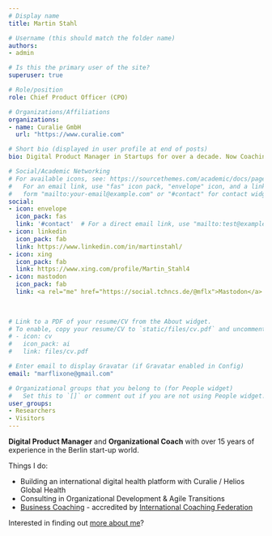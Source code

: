 ```yaml
---
# Display name
title: Martin Stahl

# Username (this should match the folder name)
authors:
- admin

# Is this the primary user of the site?
superuser: true

# Role/position
role: Chief Product Officer (CPO)

# Organizations/Affiliations
organizations:
- name: Curalie GmbH
  url: "https://www.curalie.com"

# Short bio (displayed in user profile at end of posts)
bio: Digital Product Manager in Startups for over a decade. Now Coaching, Training and Consulting for Digital Product Management.

# Social/Academic Networking
# For available icons, see: https://sourcethemes.com/academic/docs/page-builder/#icons
#   For an email link, use "fas" icon pack, "envelope" icon, and a link in the
#   form "mailto:your-email@example.com" or "#contact" for contact widget.
social:
- icon: envelope
  icon_pack: fas
  link: '#contact'  # For a direct email link, use "mailto:test@example.org".
- icon: linkedin
  icon_pack: fab
  link: https://www.linkedin.com/in/martinstahl/
- icon: xing
  icon_pack: fab
  link: https://www.xing.com/profile/Martin_Stahl4
- icon: mastodon
  icon_pack: fab
  link: <a rel="me" href="https://social.tchncs.de/@mflx">Mastodon</a>
 

  
# Link to a PDF of your resume/CV from the About widget.
# To enable, copy your resume/CV to `static/files/cv.pdf` and uncomment the lines below.
# - icon: cv
#   icon_pack: ai
#   link: files/cv.pdf

# Enter email to display Gravatar (if Gravatar enabled in Config)
email: "marflixone@gmail.com"

# Organizational groups that you belong to (for People widget)
#   Set this to `[]` or comment out if you are not using People widget.
user_groups:
- Researchers
- Visitors
---
```


**Digital Product Manager** and **Organizational Coach** with over 15 years of experience in the Berlin start-up world.

Things I do:

* Building an international digital health platform with Curalie / Helios Global Health
* Consulting in Organizational Development & Agile Transitions
* [Business Coaching](businesscoach) - accredited by [International Coaching Federation](https://www.youracclaim.com/badges/b6f0e15f-0e0f-43b8-8ea4-6151c7dc0207/public_url)

Interested in finding out [more about me](credentials/aboutme)? 
